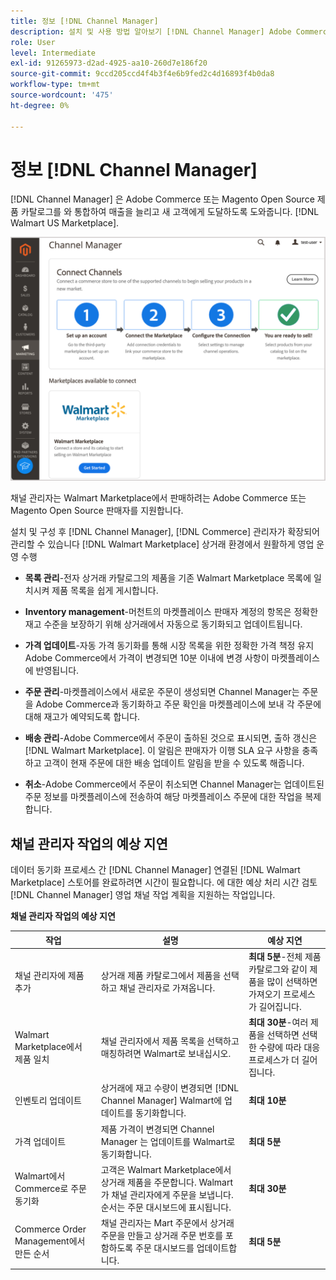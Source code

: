 ```yaml
---
title: 정보 [!DNL Channel Manager]
description: 설치 및 사용 방법 알아보기 [!DNL Channel Manager] Adobe Commerce 및 Magento Open Source 스토어를 타사 마켓플레이스와 통합하고 판매 채널을 만들어 마켓플레이스 목록, 가격, 인벤토리 및 판매를 상거래 관리자와 원활하게 관리할 수 있습니다.
role: User
level: Intermediate
exl-id: 91265973-d2ad-4925-aa10-260d7e186f20
source-git-commit: 9ccd205ccd4f4b3f4e6b9fed2c4d16893f4b0da8
workflow-type: tm+mt
source-wordcount: '475'
ht-degree: 0%

---
```



# 정보 [!DNL Channel Manager]

[!DNL Channel Manager] 은 Adobe Commerce 또는 Magento Open Source 제품 카탈로그를 와 통합하여 매출을 늘리고 새 고객에게 도달하도록 도와줍니다. [!DNL Walmart US Marketplace].

![[!DNL Channel Manager] 확장 관리자 보기](assets/channel-manager-home.png)

채널 관리자는 Walmart Marketplace에서 판매하려는 Adobe Commerce 또는 Magento Open Source 판매자를 지원합니다.

설치 및 구성 후 [!DNL Channel Manager], [!DNL Commerce] 관리자가 확장되어 관리할 수 있습니다 [!DNL Walmart Marketplace] 상거래 환경에서 원활하게 영업 운영 수행

* **목록 관리**-전자 상거래 카탈로그의 제품을 기존 Walmart Marketplace 목록에 일치시켜 제품 목록을 쉽게 게시합니다.

* **Inventory management**-머천트의 마켓플레이스 판매자 계정의 항목은 정확한 재고 수준을 보장하기 위해 상거래에서 자동으로 동기화되고 업데이트됩니다.

* **가격 업데이트**-자동 가격 동기화를 통해 시장 목록을 위한 정확한 가격 책정 유지 Adobe Commerce에서 가격이 변경되면 10분 이내에 변경 사항이 마켓플레이스에 반영됩니다.

* **주문 관리**-마켓플레이스에서 새로운 주문이 생성되면 Channel Manager는 주문을 Adobe Commerce과 동기화하고 주문 확인을 마켓플레이스에 보내 각 주문에 대해 재고가 예약되도록 합니다.

* **배송 관리**-Adobe Commerce에서 주문이 출하된 것으로 표시되면, 출하 갱신은 [!DNL Walmart Marketplace]. 이 알림은 판매자가 이행 SLA 요구 사항을 충족하고 고객이 현재 주문에 대한 배송 업데이트 알림을 받을 수 있도록 해줍니다.

* **취소**-Adobe Commerce에서 주문이 취소되면 Channel Manager는 업데이트된 주문 정보를 마켓플레이스에 전송하여 해당 마켓플레이스 주문에 대한 작업을 복제합니다.

## 채널 관리자 작업의 예상 지연

데이터 동기화 프로세스 간 [!DNL Channel Manager] 연결된 [!DNL Walmart Marketplace] 스토어를 완료하려면 시간이 필요합니다. 에 대한 예상 처리 시간 검토 [!DNL Channel Manager] 영업 채널 작업 계획을 지원하는 작업입니다.

**채널 관리자 작업의 예상 지연**

| **작업** | **설명** | **예상 지연** |
|--------------------------------------------|-----------------------------------------------------------------------------------------------------------------------------------------------|------------------------------------------------------------------------------------------------------------------------------|
| 채널 관리자에 제품 추가 | 상거래 제품 카탈로그에서 제품을 선택하고 채널 관리자로 가져옵니다. | **최대 5분**-전체 제품 카탈로그와 같이 제품을 많이 선택하면 가져오기 프로세스가 길어집니다. |
| Walmart Marketplace에서 제품 일치 | 채널 관리자에서 제품 목록을 선택하고 매칭하려면 Walmart로 보내십시오. | **최대 30분**-여러 제품을 선택하면 선택한 수량에 따라 대응 프로세스가 더 길어집니다. |
| 인벤토리 업데이트 | 상거래에 재고 수량이 변경되면 [!DNL Channel Manager] Walmart에 업데이트를 동기화합니다. | **최대 10분** |
| 가격 업데이트 | 제품 가격이 변경되면 Channel Manager 는 업데이트를 Walmart로 동기화합니다. | **최대 5분** |
| Walmart에서 Commerce로 주문 동기화 | 고객은 Walmart Marketplace에서 상거래 제품을 주문합니다. Walmart가 채널 관리자에게 주문을 보냅니다. 순서는 주문 대시보드에 표시됩니다. | **최대 30분** |
| Commerce Order Management에서 만든 순서 | 채널 관리자는 Mart 주문에서 상거래 주문을 만들고 상거래 주문 번호를 포함하도록 주문 대시보드를 업데이트합니다. | **최대 5분** |

